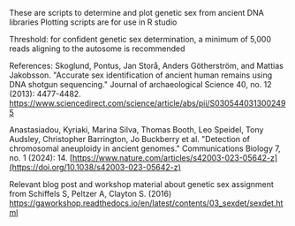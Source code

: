 These are scripts to determine and plot genetic sex from ancient DNA libraries
Plotting scripts are for use in R studio

Threshold: for confident genetic sex determination, a minimum of 5,000 reads aligning to the autosome is recommended

References:
Skoglund, Pontus, Jan Storå, Anders Götherström, and Mattias Jakobsson. "Accurate sex identification of ancient human remains using DNA shotgun sequencing." Journal of archaeological Science 40, no. 12 (2013): 4477-4482.
https://www.sciencedirect.com/science/article/abs/pii/S0305440313002495

Anastasiadou, Kyriaki, Marina Silva, Thomas Booth, Leo Speidel, Tony Audsley, Christopher Barrington, Jo Buckberry et al. "Detection of chromosomal aneuploidy in ancient genomes." Communications Biology 7, no. 1 (2024): 14.
[https://www.nature.com/articles/s42003-023-05642-z](https://doi.org/10.1038/s42003-023-05642-z)

Relevant blog post and workshop material about genetic sex assignment from Schiffels S, Peltzer A, Clayton S. (2016)
https://gaworkshop.readthedocs.io/en/latest/contents/03_sexdet/sexdet.html 
